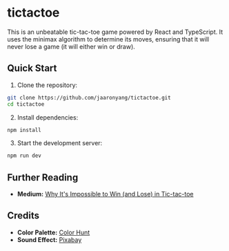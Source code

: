 # tictactoe

This is an unbeatable tic-tac-toe game powered by React and TypeScript. It uses the minimax algorithm to determine its moves, ensuring that it will never lose a game (it will either win or draw).

## Quick Start

1. Clone the repository:

```bash
git clone https://github.com/jaaronyang/tictactoe.git
cd tictactoe
```

2. Install dependencies:

```bash
npm install
```

3. Start the development server:

```bash
npm run dev
```

## Further Reading

- **Medium:** [Why It's Impossible to Win (and Lose) in Tic-tac-toe](https://jaaronyang.medium.com/why-its-impossible-to-win-and-lose-in-tic-tac-toe-7533f9f60821)

## Credits

- **Color Palette:** [Color Hunt](https://colorhunt.co/palette/f3f3e0133e87608bc1cbdceb)
- **Sound Effect:** [Pixabay](https://pixabay.com/sound-effects/pop-sound-effect-197846/)
